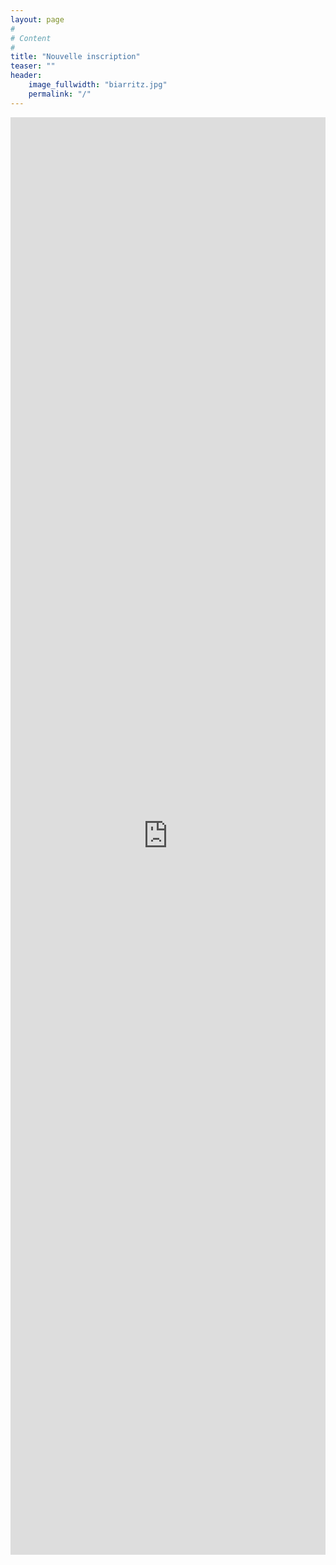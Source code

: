 ```yaml
---
layout: page
#
# Content
#
title: "Nouvelle inscription"
teaser: ""
header:
    image_fullwidth: "biarritz.jpg"
    permalink: "/"
---
```



<iframe width="100%" height="2300px" style="border: none;" src="https://v4.event-vert.org/fr/compas2026"></iframe>
